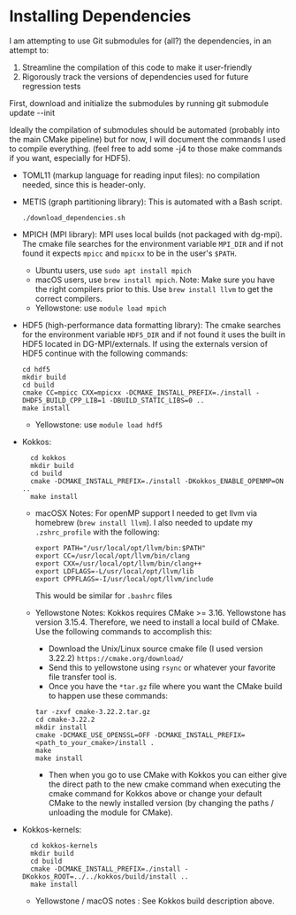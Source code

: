 # Installing Dependencies

I am attempting to use Git submodules for (all?) the dependencies, in an attempt
to:
1. Streamline the compilation of this code to make it user-friendly
2. Rigorously track the versions of dependencies used for future regression
   tests

First, download and initialize the submodules by running
    git submodule update --init

Ideally the compilation of submodules should be automated (probably into the
main CMake pipeline) but for now, I will document the commands I used to
compile everything. (feel free to add some -j4 to those make commands if you
want, especially for HDF5).

 - TOML11 (markup language for reading input files): no compilation needed,
   since this is header-only.
 - METIS (graph partitioning library): This is automated with a Bash script.
    ```
    ./download_dependencies.sh
    ```
- MPICH (MPI library): MPI uses local builds (not packaged with dg-mpi). The cmake file searches for the environment variable `MPI_DIR` and if not found it expects `mpicc` and `mpicxx` to be in the user's `$PATH`.
   - Ubuntu users, use `sudo apt install mpich`
   - macOS users, use `brew install mpich`. Note: Make sure you have the right compilers prior to this. Use `brew install llvm` to get the correct compilers.
   - Yellowstone: use `module load mpich`

 - HDF5 (high-performance data formatting library): The cmake searches for the environment variable `HDF5_DIR` and if not found it uses the built in HDF5 located in DG-MPI/externals. If using the externals version of HDF5 continue with the following commands:
    ```
    cd hdf5
    mkdir build
    cd build
    cmake CC=mpicc CXX=mpicxx -DCMAKE_INSTALL_PREFIX=./install -DHDF5_BUILD_CPP_LIB=1 -DBUILD_STATIC_LIBS=0 ..
    make install
    ```
    - Yellowstone: use `module load hdf5`
 - Kokkos:
    ```
      cd kokkos
      mkdir build
      cd build
      cmake -DCMAKE_INSTALL_PREFIX=./install -DKokkos_ENABLE_OPENMP=ON ..
      make install
    ```
    - macOSX Notes:
         For openMP support I needed to get llvm via homebrew (`brew install llvm`). I also needed to update my `.zshrc_profile` with the following:
         ```
         export PATH="/usr/local/opt/llvm/bin:$PATH"
         export CC=/usr/local/opt/llvm/bin/clang
         export CXX=/usr/local/opt/llvm/bin/clang++
         export LDFLAGS=-L/usr/local/opt/llvm/lib
         export CPPFLAGS=-I/usr/local/opt/llvm/include
         ```
         This would be similar for `.bashrc` files
    - Yellowstone Notes:
         Kokkos requires CMake >= 3.16. Yellowstone has version 3.15.4. Therefore, we need to install a local build of CMake. Use the following commands to accomplish this:

         - Download the Unix/Linux source cmake file (I used version 3.22.2) `https://cmake.org/download/`
         - Send this to yellowstone using `rsync` or whatever your favorite file transfer tool is.
         - Once you have the `*tar.gz` file where you want the CMake build to happen use these commands:
         ```
         tar -zxvf cmake-3.22.2.tar.gz
         cd cmake-3.22.2
         mkdir install
         cmake -DCMAKE_USE_OPENSSL=OFF -DCMAKE_INSTALL_PREFIX=<path_to_your_cmake>/install .
         make
         make install
         ```
         - Then when you go to use CMake with Kokkos you can either give the direct path to the new cmake command when executing the cmake command for Kokkos above or change your default CMake to the newly installed version (by changing the paths / unloading the module for CMake).

 - Kokkos-kernels:
    ```
      cd kokkos-kernels
      mkdir build
      cd build
      cmake -DCMAKE_INSTALL_PREFIX=./install -DKokkos_ROOT=../../kokkos/build/install ..
      make install
    ```
    - Yellowstone / macOS notes : See Kokkos build description above.
